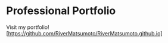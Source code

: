 # Professional Portfolio

Visit my portfolio! [https://github.com/RiverMatsumoto/RiverMatsumoto.github.io]
